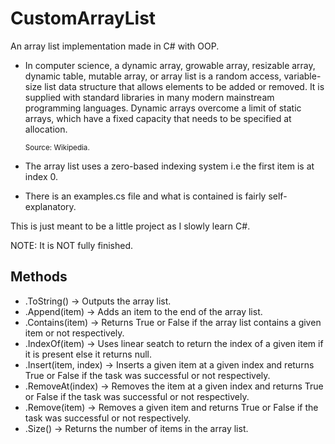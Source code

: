 # CustomArrayList

An array list implementation made in C# with OOP.

- In computer science, a dynamic array, growable array, resizable array, dynamic table, mutable array, or array list is a random access, variable-size list data structure that allows elements to be added or removed. It is supplied with standard libraries in many modern mainstream programming languages. Dynamic arrays overcome a limit of static arrays, which have a fixed capacity that needs to be specified at allocation. 

  <sup>Source: Wikipedia.</sup>
- The array list uses a zero-based indexing system i.e the first item is at index 0. 
- There is an examples.cs file and what is contained is fairly self-explanatory.

This is just meant to be a little project as I slowly learn C#.

NOTE: It is NOT fully finished.

Methods
--------
- .ToString() -> Outputs the array list.
- .Append(item) -> Adds an item to the end of the array list. 
- .Contains(item) -> Returns True or False if the array list contains a given item or not respectively. 
- .IndexOf(item) -> Uses linear seatch to return the index of a given item if it is present else it returns null.
- .Insert(item, index) -> Inserts a given item at a given index and returns True or False if the task was successful or not respectively. 
- .RemoveAt(index) -> Removes the item at a given index and returns True or False if the task was successful or not respectively. 
- .Remove(item) -> Removes a given item and returns True or False if the task was successful or not respectively.
- .Size() -> Returns the number of items in the array list. 
